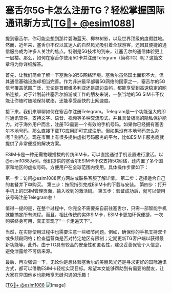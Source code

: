 # 塞舌尔5G卡怎么注册TG？轻松掌握国际通讯新方式[[TG💪+ @esim1088](https://t.me/s/esim1088)]

提到塞舌尔，你可能会想到那片碧海蓝天、椰林树影，以及世界顶级的度假胜地。然而，近年来，塞舌尔不仅以其迷人的自然风光吸引着全球游客，还因其便捷的通信服务成为许多人关注的焦点。特别是5G技术的到来，让塞舌尔的通信体验更上一层楼。那么，如何在塞舌尔使用5G卡并注册Telegram（简称TG）呢？这篇文章将为你详细解答。

首先，让我们简单了解一下塞舌尔的5G网络环境。塞舌尔虽然国土面积不大，但其通信基础设施却相当完善。作为非洲最早部署5G网络的国家之一，塞舌尔的5G信号覆盖范围广泛，无论是首都维多利亚还是周边岛屿，都能享受到高速稳定的网络连接。对于计划前往塞舌尔旅游或工作的朋友来说，一张当地的5G SIM卡不仅能让你随时随地保持联络，还能享受超快的上网速度。

接下来，我们来聊聊如何在塞舌尔注册Telegram。Telegram是一个功能强大的即时通讯软件，支持文字、语音、视频等多种交流形式，并且具备极高的隐私保护能力。对于海外用户而言，注册TG需要一个有效的手机号码。如果你已经拥有塞舌尔本地号码，那么直接下载TG应用即可完成注册。但如果没有本地号码怎么办呢？别担心，现在市面上有很多提供虚拟号码服务的平台，比如ESIM卡服务商就提供了非常便捷的解决方案。

ESIM卡是一种无需物理插拔的传统SIM卡，可以直接通过手机设置进行激活。以@esim1088为例，他们提供的塞舌尔ESIM卡不仅支持5G网络，还内置了多个国家和地区的虚拟号码，方便用户在全球范围内使用。具体操作步骤如下：

第一步：访问@esim1088官方网站或联系客服了解详情。
第二步：选择适合自己的套餐并下单购买。
第三步：按照指引完成ESIM卡的下载与安装。
第四步：打开手机上的ESIM管理页面，输入收到的激活码。
第五步：验证成功后，就可以使用该号码注册Telegram啦！

值得一提的是，在整个过程中，你完全不需要亲自前往塞舌尔，只需一部智能手机就能搞定所有流程。而且，相比传统的实体SIM卡，ESIM卡更加环保便捷，一次购买终身可用，真正实现了“一卡走遍天下”。

当然，在实际使用过程中也需要注意一些细节问题。例如，确保你的手机支持双卡或多频段网络；检查运营商是否对特定地区有限制；定期更新TG客户端以获得最新功能等。此外，由于TG具有较高的安全性和匿名性，建议妥善保管个人信息，避免泄露给不可信来源。

最后，再次强调一下，无论你是想体验塞舌尔的美丽风光还是寻求更好的国际通讯方式，都可以借助ESIM卡轻松实现目标。希望本文能够帮助到有需要的朋友，让大家在异国他乡也能畅享无缝沟通的乐趣！

[[TG💪+ @esim1088](https://t.me/s/esim1088) ![Image](https://i.postimg.cc/4NQfJmqS/Snipaste-2025-05-13-00-14-12.png)]